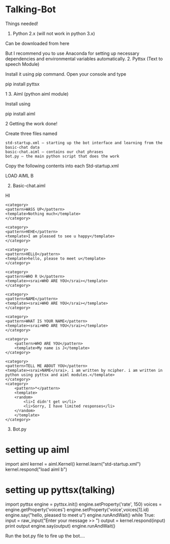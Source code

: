 # Talking-Bot
Things needed!
1. Python 2.x (will not work in python 3.x)

Can be downloaded from here

But I recommend you  to use Anaconda for setting up necessary dependencies and environmental variables automatically.
2. Pyttsx (Text to speech Module)

Install it using pip command. Open your console and type

pip install pyttsx

 

1
3. Aiml (python aiml module)

Install using

pip install aiml

2
Getting the work done!

Create three files named

    std-startup.xml – starting up the bot interface and learning from the basic-chat data
    basic-chat.aiml – contains our chat phrases
    bot.py – the main python script that does the work

Copy the following contents into each
Std-startup.xml

<aiml version="1.0.1" encoding="UTF-8">
    <!-- std-startup.xml -->
    <!-- Category is an atomic AIML unit -->
    <category>
        <!-- Pattern to match in user input -->
        <!-- If user enters "LOAD AIML B" -->
        <pattern>LOAD AIML B</pattern>
        <!-- Template is the response to the pattern -->
        <!-- This learn an aiml file -->
        <template>
            <learn>basic_chat.aiml</learn>
            <!-- You can add more aiml files here -->
            <!--<learn>more_aiml.aiml</learn>-->
        </template>        
    </category>
</aiml>

2. Basic-chat.aiml

<aiml version="1.0.1" encoding="UTF-8">
    <category>
    <pattern>HI</pattern>
    <template><srai>HELLO</srai></template>
    </category>
    
    <category>
    <pattern>WASS UP</pattern>
    <template>Nothing much</template>
    </category>
    
    <category>
    <pattern>HEHE</pattern>
    <template>I am pleased to see u happy</template>
    </category>
    
    <category>
    <pattern>HELLO</pattern>
    <template>hello, please to meet u</template>
    </category>
    
    <category>
    <pattern>WHO R U</pattern>
    <template><srai>WHO ARE YOU</srai></template>
    </category>
    
    <category>
    <pattern>NAME</pattern>
    <template><srai>WHO ARE YOU</srai></template>
    </category>
    
    <category>
    <pattern>WHAT IS YOUR NAME</pattern>
    <template><srai>WHO ARE YOU</srai></template>
    </category>
    
    <category>
        <pattern>WHO ARE YOU</pattern>
        <template>My name is J</template>
    </category>
    
    <category>
    <pattern>TELL ME ABOUT YOU</pattern>
    <template><srai>NAME</srai>. i am written by ncipher. i am written in python using pyttsx and aiml modules.</template>
    </category>
    <category>
        <pattern>*</pattern>
        <template>
        <random>
            <li>I didn't get u</li>
            <li>Sorry, I have limited responses</li>
        </random>
        </template>
    </category>
    
</aiml>

3. Bot.py

# setting up aiml
import aiml
kernel = aiml.Kernel()
kernel.learn("std-startup.xml")
kernel.respond("load aiml b")
# setting up pyttsx(talking)
import pyttsx
engine = pyttsx.init()
engine.setProperty('rate', 150)
voices = engine.getProperty('voices')
engine.setProperty('voice',voices[1].id)
engine.say("hello, pleased to meet u")
engine.runAndWait()
while True:
    input = raw_input("Enter your message >> ")
    output = kernel.respond(input)
    print output
    engine.say(output)
    engine.runAndWait()

Run the bot.py file to fire up the bot….